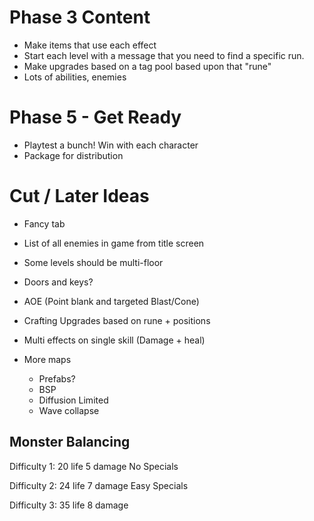 # Phase 3 Content
- Make items that use each effect
- Start each level with a message that you need to find a specific run.
- Make upgrades based on a tag pool based upon that "rune"
- Lots of abilities, enemies

# Phase 5 - Get Ready
- Playtest a bunch! Win with each character
- Package for distribution



# Cut / Later Ideas
- Fancy tab

- List of all enemies in game from title screen
- Some levels should be multi-floor
- Doors and keys?
- AOE (Point blank and targeted Blast/Cone)
- Crafting Upgrades based on rune + positions
- Multi effects on single skill (Damage + heal)
- More maps
    - Prefabs?
    - BSP
    - Diffusion Limited
    - Wave collapse


## Monster Balancing

Difficulty 1:
20 life
5 damage
No Specials

Difficulty 2:
24 life
7 damage
Easy Specials

Difficulty 3:
35 life
8 damage

